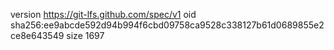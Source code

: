 version https://git-lfs.github.com/spec/v1
oid sha256:ee9abcde592d94b994f6cbd09758ca9528c338127b61d0689855e2ce8e643549
size 1697
